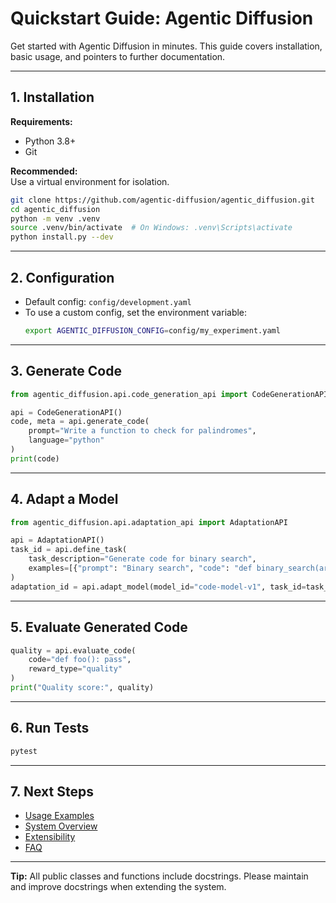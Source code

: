 # Quickstart Guide: Agentic Diffusion

Get started with Agentic Diffusion in minutes. This guide covers installation, basic usage, and pointers to further documentation.

---

## 1. Installation

**Requirements:**  
- Python 3.8+  
- Git

**Recommended:**  
Use a virtual environment for isolation.

```bash
git clone https://github.com/agentic-diffusion/agentic_diffusion.git
cd agentic_diffusion
python -m venv .venv
source .venv/bin/activate  # On Windows: .venv\Scripts\activate
python install.py --dev
```

---

## 2. Configuration

- Default config: `config/development.yaml`
- To use a custom config, set the environment variable:
  ```bash
  export AGENTIC_DIFFUSION_CONFIG=config/my_experiment.yaml
  ```

---

## 3. Generate Code

```python
from agentic_diffusion.api.code_generation_api import CodeGenerationAPI

api = CodeGenerationAPI()
code, meta = api.generate_code(
    prompt="Write a function to check for palindromes",
    language="python"
)
print(code)
```

---

## 4. Adapt a Model

```python
from agentic_diffusion.api.adaptation_api import AdaptationAPI

api = AdaptationAPI()
task_id = api.define_task(
    task_description="Generate code for binary search",
    examples=[{"prompt": "Binary search", "code": "def binary_search(arr, x): ..."}]
)
adaptation_id = api.adapt_model(model_id="code-model-v1", task_id=task_id)
```

---

## 5. Evaluate Generated Code

```python
quality = api.evaluate_code(
    code="def foo(): pass",
    reward_type="quality"
)
print("Quality score:", quality)
```

---

## 6. Run Tests

```bash
pytest
```

---

## 7. Next Steps

- [Usage Examples](usage_examples.md)
- [System Overview](agentic_diffusion_overview.md)
- [Extensibility](extensibility.md)
- [FAQ](FAQ.md)

---

**Tip:** All public classes and functions include docstrings. Please maintain and improve docstrings when extending the system.